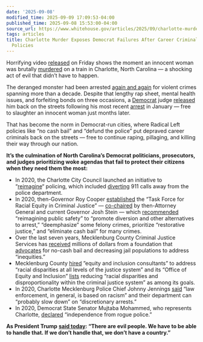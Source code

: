 ```yaml
---
date: '2025-09-08'
modified_time: 2025-09-09 17:09:53-04:00
published_time: 2025-09-08 15:53:00-04:00
source_url: https://www.whitehouse.gov/articles/2025/09/charlotte-murder-exposes-democrat-failures-after-career-criminal-freed-by-woke-policies/
tags: articles
title: Charlotte Murder Exposes Democrat Failures After Career Criminal Freed by Woke
  Policies
---
```

 
Horrifying video
[released](https://www.wcnc.com/article/news/crime/deadly-cats-stabbing-surveillance-video-to-be-released/275-347a6496-4a0c-4049-a87d-72533fce7e71)
on Friday shows the moment an innocent woman was brutally
[murdered](https://www.wcnc.com/article/news/crime/woman-stabbed-in-throat-on-lynx-blue-line-charlotte/275-36fe55e3-ed6c-4674-976b-a14fb716fdc4)
on a train in Charlotte, North Carolina — a shocking act of evil that
didn’t have to happen.

The deranged monster had been arrested [again and
again](https://abc6onyourside.com/news/nation-world/who-is-decarlos-brown-jr-the-man-accused-of-murdering-ukrainian-refugee-lightrail-charlotte-north-carolina-career-criminal-arrested-first-degree-murder-armed-robbery#:~:text=Brown%20has%20been%20arrested%20at%20least%2014%20times%2C%20on%20account%20of%20felony%20larceny%2C%20robbery%20with%20a%20dangerous%20weapon%2C%20assault%2C%20shoplifting%20and%20making%20threats%2C%20according%20to%20documents%20reviewed%20by%20the%20New%20York%20Post.)
for violent crimes spanning more than a decade. Despite that lengthy rap
sheet, mental health issues, and forfeiting bonds on three occasions, a
[Democrat](https://www.fec.gov/data/receipts/individual-contributions/?contributor_name=Teresa+Stokes&contributor_state=NC)
judge
[released](https://x.com/JoeBrunoWSOC9/status/1960831165608128952#:~:text=Despite%20his%20criminal%20past%20and%20homelessness%2C%20Magistrate%20Teresa%20Stokes%20allowed%20him%20to%20be%20released%20from%20jail%20on%20a%20written%20promise%20to%20appear.)
him back on the streets following his most recent
[arrest](https://www.wcnc.com/article/news/crime/woman-stabbed-in-throat-on-lynx-blue-line-charlotte/275-36fe55e3-ed6c-4674-976b-a14fb716fdc4#:~:text=Brown%20was%20arrested%20again%20in%20January%202025%20for%20misuse%20of%20the%20911%20system%20after%20he%20allegedly%20called%20911%20on%20CMPD%20officers%20for%20not%20taking%20his%20medical%20issue%20seriously.%20He%20was%20arrested%20and%20was%20in%20court%20in%20July%20for%20this%20case%20to%20have%20a%20forensic%20evaluator%20appointed%20to%20examine%20his%20condition.)
in January — free to slaughter an innocent woman just months later.

That has become the norm in Democrat-run cities, where Radical Left
policies like “no cash bail” and “defund the police” put depraved career
criminals back on the streets — free to continue raping, pillaging, and
killing their way through our nation.

**It’s the culmination of North Carolina’s Democrat politicians,
prosecutors, and judges prioritizing woke agendas that fail to protect
their citizens when they need them the most:**

-   In 2020, the Charlotte City Council launched an initiative to
    “[reimagine](https://www.governing.com/now/charlotte-will-divert-some-911-calls-to-non-police-responders.html#:~:text=At%20an%20Oct.%2026%20meeting%2C%20the%20City%20Council%20will%20vote%20on%20a%20more%C2%A0comprehensive%20plan%20to%20%E2%80%9Creimagine%E2%80%9D%20CMPD)“ policing,
    which
    included [diverting](https://www.governing.com/now/charlotte-will-divert-some-911-calls-to-non-police-responders.html#:~:text=Charlotte%20Will%20Divert%20Some%20911%20Calls%20to%20Non%2DPolice%20Responders) 911
    calls away from the police department.
-   In 2020, then-Governor Roy Cooper
    [established](https://ncdoj.gov/trec/) the “Task Force for Racial
    Equity in Criminal Justice” —
    [co-chaired](https://ncdoj.gov/attorney-general-josh-stein-criminal-justice-bill-protects-our-communities/#:~:text=I%20remain%20committed%2C%20both%20as%20your%20Attorney%20General%20and%20as%20co%2Dchair%20of%20the%20Task%20Force%20for%20Racial%20Equity%20in%20Criminal%20Justice%2C%20to%20doing%20everything%20in%20my%20power%20to%20make%20sure%20every%20North%20Carolinian%20is%20treated%20fairly%2C%20no%20matter%20their%20race%20or%20economic%20status.%20We%20all%20must%20strive%20for%20equal%20justice%20under%20law.)
    by then-Attorney General and current Governor Josh Stein — which
    [recommended](https://ncdoj.gov/wp-content/uploads/2021/02/TREC_Recommendations_02262021.pdf)
    “reimagining public safety” to “promote diversion and other
    alternatives to arrest,” “deemphasize” some felony crimes,
    prioritize “restorative justice,” and “eliminate cash bail” for many
    crimes.
-   Over the last seven years, Mecklenburg County Criminal Justice
    Services
    has [received](https://news.mecknc.gov/county-awarded-grant-sustain-local-justice-system-solutions) millions
    of dollars from a foundation that
    [advocates](https://x.com/safety_justice/status/1963285616017240427)
    for no-cash bail and decreasing jail populations to address
    “inequities.”
-   Mecklenburg County
    [hired](https://advancingpretrial.org/story/reducing-pretrial-detention-equitably-and-efficiently-part-i/#:~:text=their%20PSA%20scores.-,In%20addition%2C,-Mecklenburg%20County%20has) ”equity
    and inclusion consultants” to address “racial disparities at all
    levels of the justice system” and its “Office of Equity and
    Inclusion”
    [lists](https://mecknc.widencollective.com/portals/ovypxwj9/EquityActionPlan/c/e4adfa70-56d9-4e69-b2d0-b501bbfcda84/s/51b35092-9580-42d1-8432-9821db578e5c)
    reducing “racial disparities and disproportionality within the
    criminal justice system” as among its goals.
-   In 2020, Charlotte Mecklenburg Police Chief Johnny Jennings
    [said](https://www.wccbcharlotte.com/2020/06/26/incoming-cmpd-chief-on-systemic-racism-when-you-have-enough-people-that-are-saying-its-an-issue-you-have-to-pay-attention-to-it/)
    “law enforcement, in general, is based on racism” and their
    department can “probably slow down” on “discretionary arrests.”
-   In 2020, Democrat State Senator Mujtaba Mohammed, who represents
    Charlotte,
    [declared](https://x.com/MMohammedNC/status/1274044877152624648)
    “independence from rogue police.”

**As President Trump** [**said
today**](https://x.com/RapidResponse47/status/1965069289083584737)**:
“There are evil people. We have to be able to handle that. If we don’t
handle that, we don’t have a country.”**
